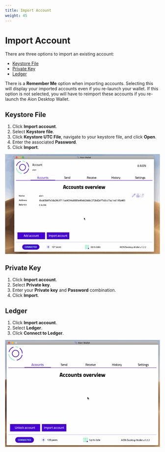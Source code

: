 ```yaml
---
title: Import Account
weight: 45
---
```


# Import Account

There are three options to import an existing account:

- [Keystore File](#keystore-file)
- [Private Key](#private-key)
- [Ledger](#ledger)

There is a **Remember Me** option when importing accounts. Selecting this will display your imported accounts even if you re-launch your wallet. If this option is not selected, you will have to reimport these accounts if you re-launch the Aion Desktop Wallet.

## Keystore File

1. Click **Import account**.
2. Select **Keystore file**.
3. Click **Keystore UTC File**, navigate to your keystore file, and click **Open**.
4. Enter the associated **Password**.
5. Click **Import**.

![Importing a Keystore File](/tokens/aion-desktop-wallet/images/mac-import-keystore.gif)

## Private Key

1. Click **Import account**.
2. Select **Private key**.
3. Enter your **Private key** and **Password** combination.
4. Click **Import**.

## Ledger

1. Click **Import account**.
2. Select **Ledger**.
3. Click **Connect to Ledger**.

![Importing a Ledger Account](/tokens/aion-desktop-wallet/images/mac-import-ledger-account.gif)